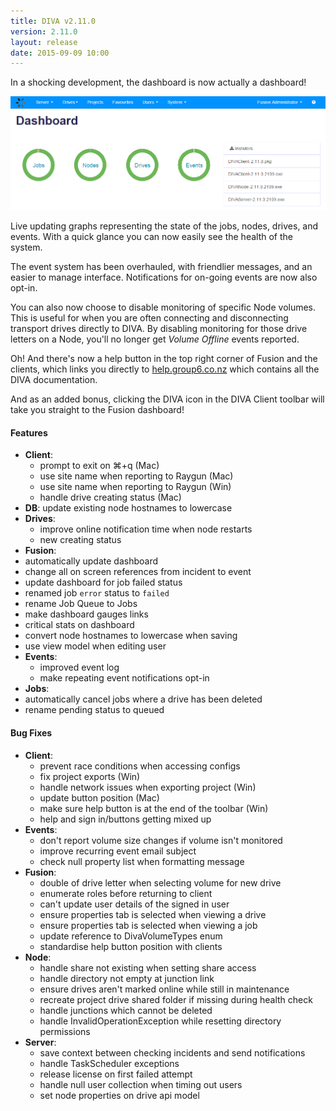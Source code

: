 ```yaml
---
title: DIVA v2.11.0
version: 2.11.0
layout: release
date: 2015-09-09 10:00
---
```


In a shocking development, the dashboard is now actually a dashboard!

![DIVA Dashboard](/images/news/diva-dashboard.png)

Live updating graphs representing the state of the jobs, nodes, drives, and events.
With a quick glance you can now easily see the health of the system.

The event system has been overhauled, with friendlier messages, and an easier to manage interface.
Notifications for on-going events are now also opt-in.

You can also now choose to disable monitoring of specific Node volumes.
This is useful for when you are often connecting and disconnecting transport drives directly to DIVA.
By disabling monitoring for those drive letters on a Node, you'll no longer get *Volume Offline* events reported.

Oh! And there's now a help button in the top right corner of Fusion and the clients, which links you directly to [help.group6.co.nz](https://help.group6.co.nz) which contains all the DIVA documentation.

And as an added bonus, clicking the DIVA icon in the DIVA Client toolbar will take you straight to the Fusion dashboard!

#### Features

- **Client**:
  - prompt to exit on ⌘+q (Mac)
  - use site name when reporting to Raygun (Mac)
  - use site name when reporting to Raygun (Win)
  - handle drive creating status (Mac)
- **DB**: update existing node hostnames to lowercase
- **Drives**:
  - improve online notification time when node restarts
  - new creating status
- **Fusion**:
 - automatically update dashboard
 - change all on screen references from incident to event
 - update dashboard for job failed status
 - renamed job `error` status to `failed`
 - rename Job Queue to Jobs
 - make dashboard gauges links
 - critical stats on dashboard
 - convert node hostnames to lowercase when saving
 - use view model when editing user
- **Events**:
  - improved event log
  - make repeating event notifications opt-in
- **Jobs**:
 - automatically cancel jobs where a drive has been deleted
 - rename pending status to queued

#### Bug Fixes

- **Client**:
  - prevent race conditions when accessing configs
  - fix project exports (Win)
  - handle network issues when exporting project (Win)
  - update button position (Mac)
  - make sure help button is at the end of the toolbar (Win)
  - help and sign in/buttons getting mixed up
- **Events**:
  - don't report volume size changes if volume isn't monitored
  - improve recurring event email subject
  - check null property list when formatting message
- **Fusion**:
  - double of drive letter when selecting volume for new drive
  - enumerate roles before returning to client
  - can't update user details of the signed in user
  - ensure properties tab is selected when viewing a drive
  - ensure properties tab is selected when viewing a job
  - update reference to DivaVolumeTypes enum
  - standardise help button position with clients
- **Node**:
  - handle share not existing when setting share access
  - handle directory not empty at junction link
  - ensure drives aren't marked online while still in maintenance
  - recreate project drive shared folder if missing during health check
  - handle junctions which cannot be deleted
  - handle InvalidOperationException while resetting directory permissions
- **Server**:
  - save context between checking incidents and send notifications
  - handle TaskScheduler exceptions
  - release license on first failed attempt
  - handle null user collection when timing out users
  - set node properties on drive api model
